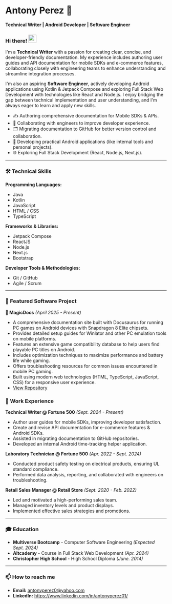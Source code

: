 # Antony Perez 👋

**Technical Writer | Android Developer | Software Engineer**

### Hi there! <img src="https://media.giphy.com/media/hvRJCLFzcasrR4ia7z/giphy.gif" width="25px">

I'm a **Technical Writer** with a passion for creating clear, concise, and developer-friendly documentation. My experience includes authoring user guides and API documentation for mobile SDKs and e-commerce features, collaborating closely with engineering teams to enhance understanding and streamline integration processes.

I'm also an aspiring **Software Engineer**, actively developing Android applications using Kotlin & Jetpack Compose and exploring Full Stack Web Development with technologies like React and Node.js. I enjoy bridging the gap between technical implementation and user understanding, and I'm always eager to learn and apply new skills.

* ✍️ Authoring comprehensive documentation for Mobile SDKs & APIs.
* 🤝 Collaborating with engineers to improve developer experience.
* 🗂️ Migrating documentation to GitHub for better version control and collaboration.
* 📱 Developing practical Android applications (like internal tools and personal projects).
* 🌐 Exploring Full Stack Development (React, Node.js, Next.js).

---

### 🛠️ Technical Skills

**Programming Languages:**
* Java
* Kotlin
* JavaScript
* HTML / CSS
* TypeScript

**Frameworks & Libraries:**
* Jetpack Compose
* ReactJS
* Node.js
* Next.js
* Bootstrap

**Developer Tools & Methodologies:**
* Git / GitHub
* Agile / Scrum

---

### 🚀 Featured Software Project

**📱 MagicDocs**
*(April 2025 - Present)*

* A comprehensive documentation site built with Docusaurus for running PC games on Android devices with Snapdragon 8 Elite chipsets.
* Provides detailed setup guides for Winlator and other PC emulation tools on mobile platforms.
* Features an extensive game compatibility database to help users find playable PC titles on Android.
* Includes optimization techniques to maximize performance and battery life while gaming.
* Offers troubleshooting resources for common issues encountered in mobile PC gaming.
* Built using modern web technologies (HTML, TypeScript, JavaScript, CSS) for a responsive user experience.
* [View Repository](https://github.com/AntonyPerez0/Magicdocs)

### 💼 Work Experience

**Technical Writer @ Fortune 500** *(Sept. 2024 - Present)*
* Author user guides for mobile SDKs, improving developer satisfaction.
* Create and revise API documentation for e-commerce features & Android SDKs.
* Assisted in migrating documentation to GitHub repositories.
* Developed an internal Android time-tracking helper application.

**Laboratory Technician @ Fortune 500** *(Apr. 2022 - Sept. 2024)*
* Conducted product safety testing on electrical products, ensuring UL standard compliance.
* Performed data analysis, reporting, and collaborated with engineers on troubleshooting.

**Retail Sales Manager @ Retail Store** *(Sept. 2020 - Feb. 2022)*
* Led and motivated a high-performing sales team.
* Managed inventory levels and product displays.
* Implemented effective sales strategies and promotions.

---

### 🎓 Education

* **Multiverse Bootcamp** - Computer Software Engineering *(Expected Sept. 2024)*
* **Altcademy** - Course in Full Stack Web Development *(Apr. 2024)*
* **Christopher High School** - High School Diploma *(June. 2014)*

---

### 📫 How to reach me

* **Email:** <a href="mailto:antonyperez0@yahoo.com">antonyperez0@yahoo.com</a>
* **LinkedIn:** https://www.linkedin.com/in/antonyperez01/
